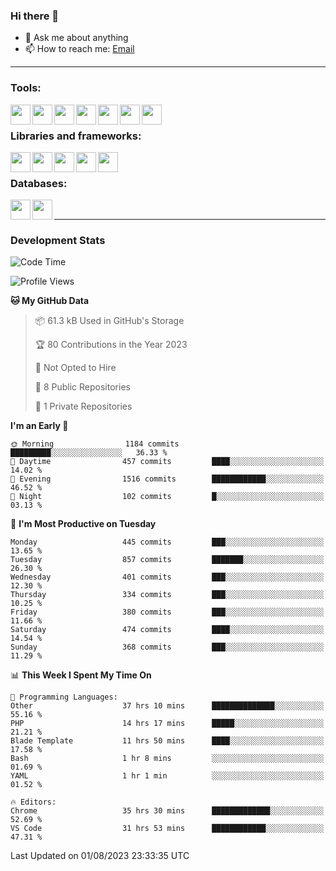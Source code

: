 ### Hi there 👋

- 💬 Ask me about anything
- 📫 How to reach me: [Email]

---

### Tools:
<img align='left' height="32" width="32" src="https://cdn.jsdelivr.net/npm/simple-icons@4.8.0/icons/phpstorm.svg" />
<img align='left' height="32" width="32" src="https://cdn.jsdelivr.net/npm/simple-icons@4.8.0/icons/webstorm.svg" />
<img align='left' height="32" width="32" src="https://cdn.jsdelivr.net/npm/simple-icons@4.8.0/icons/visualstudiocode.svg" />
<img align='left' height="32" width="32" src="https://cdn.jsdelivr.net/npm/simple-icons@4.8.0/icons/sublimetext.svg" />
<img align='left' height="32" width="32" src="https://cdn.jsdelivr.net/npm/simple-icons@4.8.0/icons/laragon.svg" />
<img align='left' height="32" width="32" src="https://cdn.jsdelivr.net/npm/simple-icons@4.8.0/icons/docker.svg" />
<img align='left' height="32" width="32" src="https://cdn.jsdelivr.net/npm/simple-icons@4.8.0/icons/amazonaws.svg" />
<br>

### Libraries and frameworks:
<img align='left' height="32" width="32" src="https://cdn.jsdelivr.net/npm/simple-icons@4.8.0/icons/laravel.svg" />
<img align='left' height="32" width="32" src="https://cdn.jsdelivr.net/npm/simple-icons@4.8.0/icons/vue-dot-js.svg" />
<img align='left' height="32" width="32" src="https://cdn.jsdelivr.net/npm/simple-icons@4.8.0/icons/jquery.svg" />
<img align='left' height="32" width="32" src="https://cdn.jsdelivr.net/npm/simple-icons@4.8.0/icons/sass.svg" />
<img align='left' height="32" width="32" src="https://cdn.jsdelivr.net/npm/simple-icons@4.8.0/icons/tailwindcss.svg" />
<br>

### Databases:
<img align='left' height="32" width="32" src="https://cdn.jsdelivr.net/npm/simple-icons@4.8.0/icons/mysql.svg" />
<img align='left' height="32" width="32" src="https://cdn.jsdelivr.net/npm/simple-icons@4.8.0/icons/microsoftsqlserver.svg" />
<br>

---
### Development Stats
<!--START_SECTION:waka-->
![Code Time](http://img.shields.io/badge/Code%20Time-2%2C138%20hrs%2058%20mins-blue)

![Profile Views](http://img.shields.io/badge/Profile%20Views-0-blue)

**🐱 My GitHub Data** 

> 📦 61.3 kB Used in GitHub's Storage 
 > 
> 🏆 80 Contributions in the Year 2023
 > 
> 🚫 Not Opted to Hire
 > 
> 📜 8 Public Repositories 
 > 
> 🔑 1 Private Repositories 
 > 
**I'm an Early 🐤** 

```text
🌞 Morning                1184 commits        █████████░░░░░░░░░░░░░░░░   36.33 % 
🌆 Daytime                457 commits         ████░░░░░░░░░░░░░░░░░░░░░   14.02 % 
🌃 Evening                1516 commits        ████████████░░░░░░░░░░░░░   46.52 % 
🌙 Night                  102 commits         █░░░░░░░░░░░░░░░░░░░░░░░░   03.13 % 
```
📅 **I'm Most Productive on Tuesday** 

```text
Monday                   445 commits         ███░░░░░░░░░░░░░░░░░░░░░░   13.65 % 
Tuesday                  857 commits         ███████░░░░░░░░░░░░░░░░░░   26.30 % 
Wednesday                401 commits         ███░░░░░░░░░░░░░░░░░░░░░░   12.30 % 
Thursday                 334 commits         ███░░░░░░░░░░░░░░░░░░░░░░   10.25 % 
Friday                   380 commits         ███░░░░░░░░░░░░░░░░░░░░░░   11.66 % 
Saturday                 474 commits         ████░░░░░░░░░░░░░░░░░░░░░   14.54 % 
Sunday                   368 commits         ███░░░░░░░░░░░░░░░░░░░░░░   11.29 % 
```


📊 **This Week I Spent My Time On** 

```text
💬 Programming Languages: 
Other                    37 hrs 10 mins      ██████████████░░░░░░░░░░░   55.16 % 
PHP                      14 hrs 17 mins      █████░░░░░░░░░░░░░░░░░░░░   21.21 % 
Blade Template           11 hrs 50 mins      ████░░░░░░░░░░░░░░░░░░░░░   17.58 % 
Bash                     1 hr 8 mins         ░░░░░░░░░░░░░░░░░░░░░░░░░   01.69 % 
YAML                     1 hr 1 min          ░░░░░░░░░░░░░░░░░░░░░░░░░   01.52 % 

🔥 Editors: 
Chrome                   35 hrs 30 mins      █████████████░░░░░░░░░░░░   52.69 % 
VS Code                  31 hrs 53 mins      ████████████░░░░░░░░░░░░░   47.31 % 
```


 Last Updated on 01/08/2023 23:33:35 UTC
<!--END_SECTION:waka-->

[huyviet]: https://huyviet.vn/
[EMAIl]: https://mail.google.com/mail/u/0/?fs=1&tf=cm&source=mailto&to=huynguyenviet0110@gmail.com

